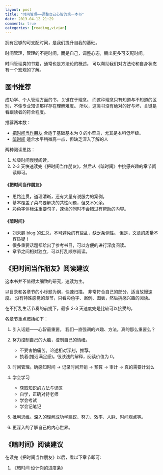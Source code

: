 ```yaml
---
layout: post
title: "时间管理——调整自己心智的第一本书"
date: 2013-04-12 21:29
comments: true
categories: [reading,vivian]
---
```


拥有足够的可支配时间，是我们提升自我的基础。

时间管理，管理的不是时间，而是自己，调整心态，腾出更多可支配时间。

时间管理类的书籍，通常也是方法论的概述，
可以帮助我们对方法论和自身状态有一个宏观的了解。

<!--more-->

图书推荐
--------

成功学、个人管理方面的书，关键在于理念。
而这种理念只有知道与不知道的区别，不像专业知识那样存在理解难度。
所以，这类书没有绝对的好与坏，关键是看跟读者的符合程度。

推荐两本数：

- [把时间当作朋友](http://book.douban.com/subject/3609132/)
    合适于基础基本为 0 的小菜鸟，尤其是本科低年级。
- [暗时间](http://book.douban.com/subject/6709809/)
    适合水平稍微高一点，但缺乏深入了解的人

两种阅读思路：

1. 垃圾时间慢慢阅读。
2. 2-3 天快速读完《把时间当作朋友》，然后从《暗时间》中挑感兴趣的章节阅读即可。

#### 《把时间当作朋友》

- 思路连贯，道理清晰，还有大量有说服力的案例。
- 基本覆盖了菜鸟要解决的共性问题，但又不冗余。
- 彩色字体标注重要句子，速读的同时不会错过有帮助的内容。

#### 《暗时间》

- 刘未鹏 blog 的汇总，不可避免的有些乱，缺乏条例性。
    但是，文章的质量不容质疑！
- 很多重要话题都给出了参考书目，可以方便的进行深度阅读。
- 章节之间相对独立，可以打乱顺序阅读。

《把时间当作朋友》阅读建议
--------------------------

这本书并不值得太细致的研究，速读为主。

以目录和各章节的小标题为纲，快速扫描。
非常符合自己的部分，适当放慢速度。
没有特殊感觉的章节，只看彩色字、案例、图表，然后挑感兴趣的阅读。

在不打乱生活节奏的前提下，最多 2-3 天速度完是比较可以接受的。

各章节重点概括如下：

1. 引入话题——心智最重要。
    我们一直强调的兴趣、方法，真的那么重要么？
2. 努力控制自己的大脑，控制自己的情绪。

    - 不要害怕痛苦。论述相对深刻，推荐。
    - 执着(推迟满足感)。很肤浅的解释，阅读价值为 0。
3. 时间管理。确感知时间 -> 记录时间开销 -> 预算 -> 审计 -> 真的需要计划么
4. 学会学习

    - 获取知识的方法与误区
    - 自学，正确对待老师
    - 学会考试
    - 学会记笔记

5. 批判思维。深入的理解成功学建议、努力、效率、人脉、时间观点等。
6. 更深入的了解自己的内心世界。

《暗时间》阅读建议
------------------

在读完《把时间当作朋友》以后，看以下章节即可:

1. 《暗时间·设计你的进度条》

